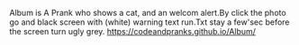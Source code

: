 Album is A Prank who shows a cat, and an welcom alert.By click the photo go and black screen with (white) warning text run.Txt stay a few'sec before the screen turn ugly grey.
https://codeandpranks.github.io/Album/
